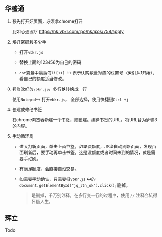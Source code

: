## 华盛通

1. 预先打开好页面，必须拿chrome打开 

     比如心通医疗
     https://hk.vbkr.com/ipo/hk/ipos/758/apply

     

   

2. 填好密码和多少手  
   
   * 打开`vbkr.js`
   
   * 替换上面的123456为自己的密码
   
   * `cnt`变量中最后的`li[11]`,  `11` 表示认购数量对应的位置号（索引从1开始），看自己的额度适当修改。
   
     
   
3. 将修改好的`vbkr.js`，多行换转换成一行  

   使用`Notepad++` 打开`vbkr.js`， 全部选择，使用快捷键`Ctrl +j`

   

4. 创建或修改书签  

   在chrome浏览器新建一个书签，随便建。编译书签的URL，将URL替为步骤3的内容。



5. 手动循环刷
   
   * 进入打新页面，单击上面书签，如果没额度，JS会自动刷新页面，发现页面刷新后，要手动再单击书签，这是没额度或者时间未到的情况，就是需要手动刷。 
   * 有满足额度，会直接自动交易。
   
   * 如需要手动确认，只需要将`vbkr.js` 中的`document.getElementById("jq_btn_ok").click();`删掉。
   
     > 是删掉，千万别注释，在多行变一行的过程中，使用 `//` 注释会坑得怀疑人生。



## 辉立

Todo

